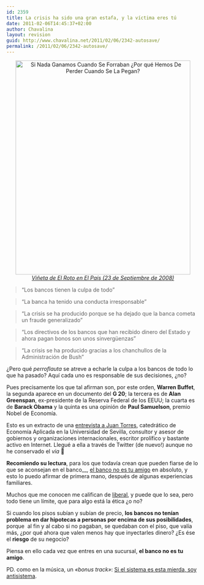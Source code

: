 ```yaml
---
id: 2359
title: La crisis ha sido una gran estafa, y la víctima eres tú
date: 2011-02-06T14:45:37+02:00
author: Chavalina
layout: revision
guid: http://www.chavalina.net/2011/02/06/2342-autosave/
permalink: /2011/02/06/2342-autosave/
---
```

<p style="text-align: center;">
  <img class="size-full wp-image-2352  aligncenter" title="ElPais20080923=ViñetaElRoto" src="http://www.chavalina.net/imagenes/2011/02/ElPais20080923ViñetaElRoto-SiNoGanamosCuandoSeForrabanPorquePerdemosSiPierden.gif" alt="Si Nada Ganamos Cuando Se Forraban ¿Por qué Hemos De Perder Cuando Se La Pegan?" width="456" height="558" /><br /> <a href="http://www.elpais.com/vineta/?d_date=20080923&autor=El Roto" target="_blank"><cite>Viñeta de El Roto en El País (23 de Septiembre de 2008)</cite></a>
</p>

> “Los bancos tienen la culpa de todo”

> “La banca ha tenido una conducta irresponsable”

> “La crisis se ha producido porque se ha dejado que la banca cometa un fraude generalizado”

> “Los directivos de los bancos que han recibido dinero del Estado y ahora pagan bonos son unos sinvergüenzas”

> “La crisis se ha producido gracias a los chanchullos de la Administración de Bush”

¿Pero qué _perroflauta_ se atreve a echarle la culpa a los bancos de todo lo que ha pasado? Aquí cada uno es responsable de sus decisiones, ¿no?

Pues precisamente los que tal afirman son, por este orden, **Warren Buffet**, la segunda aparece en un documento del **G 20**; la tercera es de **Alan Greenspan**, ex-presidente de la Reserva Federal de los EEUU; la cuarta es de **Barack Obama** y la quinta es una opinión de **Paul Samuelson**, premio Nobel de Economía.

Esto es un extracto de una <a href="http://www.attac.es/la-crisis-ha-sido-una-gran-estafa/" target="_blank">entrevista a Juan Torres</a>, catedrático de Economía Aplicada en la Universidad de Sevilla, consultor y asesor de gobiernos y organizaciones internacionales, escritor prolífico y bastante activo en Internet. Llegué a ella a través de Twitter (de nuevo!) aunque no he conservado el _via_ 🙁

**Recomiendo su lectura**, para los que todavía crean que pueden fiarse de lo que se aconsejan en el banco__, <a href="http://www.rankia.com/blog/fernan2/364326-asesoramiento-financiero-banco-no-amigo" target="_blank">el banco no es tu amigo</a> en absoluto, y esto lo puedo afirmar de primera mano, después de algunas experiencias familiares.

Muchos que me conocen me califican de <a href="http://es.wikipedia.org/wiki/Liberalismo_econ%C3%B3mico" target="_blank">liberal</a>, y puede que lo sea, pero todo tiene un límite, que para algo está la ética ¿o no?

Si cuando los pisos subían y subían de precio, **los bancos no tenían problema en dar hipotecas a personas por encima de sus posibilidades**, porque  al fin y al cabo si no pagaban, se quedaban con el piso, que valía más, ¿por qué ahora que valen menos hay que inyectarles dinero? ¿Es ése el **riesgo** de su negocio?

Piensa en ello cada vez que entres en una sucursal, **el banco no es tu amigo**.

PD. como en la música, un _«bonus track»_: <a href="http://www.jrmora.com/blog/2011/02/05/soy-antisistema/" target="_self">Si el sistema es esta mierda, soy antisistema</a>.